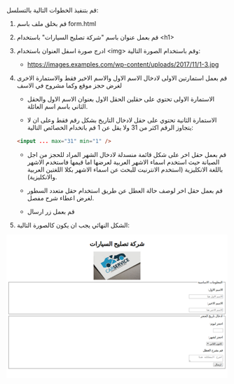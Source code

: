 قم بتنفيذ الخطوات التالية بالتسلسل:

1. قم بخلق ملف باسم form.html
2. قم بعمل عنوان باسم "شركة تصليح السيارات" باستخدام \<h1\>
3. ادرج صورة اسفل العنوان باستخدام \<img\> وقم باستخدام الصورة التالية:
   - https://images.examples.com/wp-content/uploads/2017/11/1-3.jpg
4. قم بعمل استمارتين الاولى لادخال الاسم الاول والاسم الاخير فقط والاستمارة الاخرى لغرض حجز موقع وكما مشروح في الاسف

   - الاستمارة الاولى تحتوي على حقلين الحقل الاول بعنوان الاسم الاول والحقل الثاني باسم اسم العائلة.

   - الاستمارة الثانية تحتوي على حقل لادخال التاريخ بشكل رقم فقط وعلى ان لا يتجاوز الرقم اكثر من 31 ولا يقل عن 1
     قم باتخدام الخصائص التالية:

   ```html
   <input ... max="31" min="1" />
   ```

   - قم بعمل حقل اخر على شكل قائمة منسدلة لادخال الشهر المراد للحجز من اجل الصيانة حيث استخدم اسماء الاشهر العربية لعرضها اما قيمها فاستخدم الاشهر باللغة الانكليزية (استخدم الانترنيت للبحث عن اسماء الاشهر بكلا اللغتين العربية والانكليزية).

   - قم بعمل حقل اخر لوصف حالة العطل عن طريق استخدام حقل متعدد السطور لغرض اعطاء شرح مفصل.
   - قم بعمل زر ارسال

5. الشكل النهائي يجب ان يكون كالصورة التالية:

![homework_004](./hw004.png)
